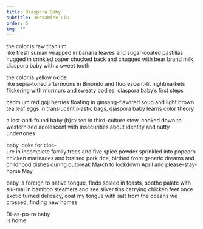 ```yaml
---
title: Diaspora Baby
subtitle: Jessamine Liu
order: 5
img: ""
---
```


the color is raw titanium<br>
like fresh suman wrapped in banana leaves and sugar-coated pastillas hugged in crinkled paper chucked back and chugged with bear brand milk, diaspora baby with a sweet tooth<br>

the color is yellow oxide<br>
like sepia-toned afternoons in Binondo and fluorescent-lit nightmarkets flickering with murmurs and sweaty bodies, diaspora baby’s first steps<br>

cadmium red goji berries floating in ginseng-flavored soup and light brown tea leaf eggs in translucent plastic bags, diaspora baby learns color theory<br>

a lost-and-found baby (b)raised in third-culture stew, cooked down to westernized adolescent with insecurities about identity and nutty undertones<br>

baby looks for clos-<br>
ure in incomplete family trees and five spice powder sprinkled into popcorn chicken marinades and braised pork rice, birthed from generic dreams and childhood dishes during outbreak March to lockdown April and please-stay-home May<br>

baby is foreign to native tongue, finds solace in feasts, soothe palate with siu-mai in bamboo steamers and see silver tins carrying chicken feet once exotic turned delicacy, coat my tongue with salt from the oceans we crossed, finding new homes<br>

Di-as-po-ra baby<br>
is home
